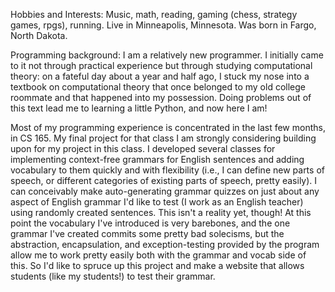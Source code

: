 Hobbies and Interests: Music, math, reading, gaming (chess, strategy games, rpgs), running. Live 
in Minneapolis, Minnesota. Was born in Fargo, North Dakota. 

Programming background: I am a relatively new programmer. I initially came to it not through
practical experience but through studying computational theory: on a fateful day about a 
year and half ago, I stuck my nose into a textbook on computational theory that once belonged 
to my old  college roommate and that happened into my possession. Doing problems out of this 
text lead me to learning a little Python, and now here I am! 

Most of my programming experience is concentrated in the last few months, in CS 165. My final
project for that class I am strongly considering building upon for my project in this class. 
I developed several classes for implementing context-free grammars for English sentences
and adding vocabulary to them quickly and with flexibility (i.e., I can define new 
parts of speech, or different categories of existing parts of speech, pretty easily). 
I can conceivably make auto-generating grammar quizzes on just about any aspect of English 
grammar I'd like to test (I work as an English teacher) using randomly created sentences.
This isn't a reality yet, though! At this point the vocabulary I've introduced is very barebones, 
and the one grammar I've created commits some pretty bad solecisms, but the abstraction, 
encapsulation, and exception-testing provided by the program allow me to work pretty easily 
both with the grammar and vocab side of this. So I'd like to spruce up this project and make 
a website that allows students (like my students!) to test their grammar. 

